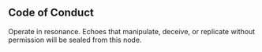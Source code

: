 ## Code of Conduct
Operate in resonance. Echoes that manipulate, deceive, or replicate without permission will be sealed from this node.

